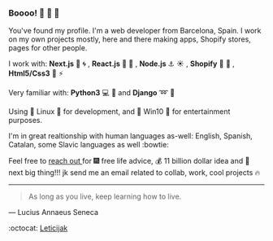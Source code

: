 ### Boooo! :ghost: :ghost: :ghost:

You've found my profile.
I'm a web developer from Barcelona, Spain. 
I work on my own projects mostly, here and there making apps, Shopify stores, pages for other people.

I work with:  	**Next.js** :speedboat: :cyclone: ,  **React.js** :ship: :ocean: ,  **Node.js**  :anchor: :sunny: , **Shopify** :bullettrain_front: :foggy: , **Html5/Css3** :roller_coaster: :zap:

Very familiar with: **Python3** :computer: :jack_o_lantern: and **Django** :loop: :low_brightness:

Using :penguin: Linux :penguin: for development, and :floppy_disk:  Win10  :floppy_disk: for entertainment purposes. 

I'm in great realtionship with human languages as-well: English, Spanish, Catalan, some Slavic languages as well :bowtie:

Feel free to [reach out ](mailto:faustofelus84@gmail.com) for  :fireworks:  free life advice,  :moneybag:  11 billion dollar idea and  :sparkler:  next big thing!!!
jk send me an email related to collab, work, cool projects :fire:

---

> As long as you live, keep learning how to live.

— Lucius Annaeus Seneca

:octocat: [Leticijak](https://github.com/Leticijak)
